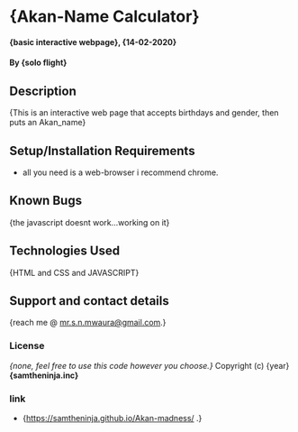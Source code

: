 # {Akan-Name Calculator}
#### {basic interactive webpage}, {14-02-2020}
#### By **{solo flight}**
## Description
{This is an interactive web page that accepts birthdays and gender, then puts an Akan_name}
## Setup/Installation Requirements
* all you need is a web-browser i recommend chrome.
## Known Bugs
{the javascript doesnt work...working on it}
## Technologies Used
{HTML and CSS and JAVASCRIPT}
## Support and contact details
{reach me @ mr.s.n.mwaura@gmail.com.}
### License
*{none, feel free to use this code however you choose.}*
Copyright (c) {year} **{samtheninja.inc}**
### link
* {https://samtheninja.github.io/Akan-madness/ .}
